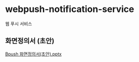 # webpush-notification-service
웹 푸시 서비스


## 화면정의서 (초안)
[Bpush 화면정의서(초안).pptx](https://github.com/user-attachments/files/17429822/default.pptx)
